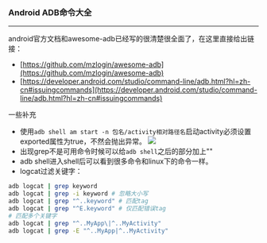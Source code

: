 ### Android ADB命令大全
---

android官方文档和awesome-adb已经写的很清楚很全面了，在这里直接给出链接：
* [https://github.com/mzlogin/awesome-adb](https://github.com/mzlogin/awesome-adb)
* [https://developer.android.com/studio/command-line/adb.html?hl=zh-cn#issuingcommands](https://developer.android.com/studio/command-line/adb.html?hl=zh-cn#issuingcommands)

一些补充
* 使用`adb shell am start -n 包名/activity相对路径名`启动activity必须设置exported属性为true，不然会抛出异常。
![](./adb_am.jpg)
* 出现grep不是可用命令时候可以给`adb shell`之后的部分加上""
* adb shell进入shell后可以看到很多命令和linux下的命令一样。
* logcat过滤关键字：
```bash
adb logcat | grep keyword
adb logcat | grep -i keyword # 忽略大小写
adb logcat | grep "^..keyword" # 匹配tag
adb logcat | grep "^E.keyword" # 仅匹配错误tag
# 匹配多个关键字
adb logcat | grep "^..MyApp\|^..MyActivity"
adb logcat | grep -E "^..MyApp|^..MyActivity"
```
